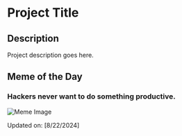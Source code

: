 # Project Title

## Description

Project description goes here.

## Meme of the Day

### Hackers never want to do something productive.
![Meme Image](https://i.redd.it/f0ta4dcdv2kd1.png)

Updated on: [8/22/2024]